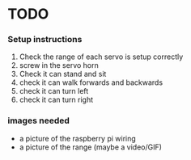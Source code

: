 # TODO
### Setup instructions

1. Check the range of each servo is setup correctly
1. screw in the servo horn
1. Check it can stand and sit
1. check it can walk forwards and backwards
1. check it can turn left
1. check it can turn right

### images needed

* a picture of the raspberry pi wiring
* a picture of the range (maybe a video/GIF)
